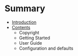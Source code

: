 # Summary

* [Introduction](README.md)
* [Contents](contents.md)
   * Copyright
   * Getting Started
   * User Guide
   * Configuration and defaults

